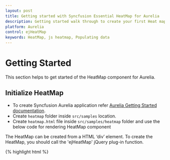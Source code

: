 ```yaml
---
layout: post
title: Getting started with Syncfusion Essential HeatMap for Aurelia
description: Getting started walk through to create your first Heat map.
platform: Aurelia
control: ejHeatMap
keywords: HeatMap, js heatmap, Populating data
---
```


# Getting Started

This section helps to get started of the HeatMap component for Aurelia. 

## Initialize HeatMap
* To create Syncfusion Aurelia application refer [Aurelia Getting Started documentation](https://help.syncfusion.com/aurelia/overview#getting-started "").
* Create `heatmap` folder inside `src/samples` location.
* Create `heatmap.html` file inside  `src/samples/heatmap` folder and use the below code for rendering HeatMap component 

The HeatMap can be created from a HTML ‘div’ element. To create the HeatMap, you should call the 'ejHeatMap' jQuery plug-in function.

{% highlight html %}

<template>
    <div>
        <ej-heat-map e-width="100%" id="heatmap"
                     e-color-mapping-collection.bind="colorMappingCollection"
                     e-is-responsive="true"
                     e-items-source.bind="itemsSource"
                     e-items-mapping.bind="itemsMapping">
        </ej-heat-map>
    </div>
			
{% endhighlight %}

### Prepare and Populate data

Populate product information in a collection called `ItemsSource`.

### Map data into HeatMap

Now data is ready, next we need to configure data source and map rows and columns to visualize. For that, need to prepare `ItemsMapping` add it in resource and set items source and mapping.
Next we can configure color range for these values using color mapping and also configure items mapping based on items source.

* Create `heatmap.js` file inside `src/samples/heatmap` folder with below code snippet.

{% highlight javascript %}

export class BasicUse {
    constructor() {
        let itemSource = [];
        let columns = ["Vegie-spread", "Tofuaa", "Alice Mutton", "Konbu", "Fltemysost", "Perth Pasties", "Boston Crab Meat", "Raclette Courdavault"]
        for (var i = 0; i < columns.length; i++) {
            for (var j = 0; j < 8; j++) {
                var value = Math.floor((Math.random() * 100) + 1);
                itemSource.push({ ProductName: columns[i], Year: "Y"+(2011 + j), Value: value })
            }
        }; 
        let colorMappingCollection = [
          { value: 0, color: '#8ec8f8', label: { text: '0' } },
          { value: 100, color: '#0d47a1', label: { text: '100' } }
        ];
        this.colorMappingCollection = colorMappingCollection;
        this.itemsMapping = {
            column: { 'propertyName': 'ProductName', 'displayName': 'Product Name' },
            row: { 'propertyName': 'Year', 'displayName': 'Year' },
            value: { 'propertyName': 'Value' },
            columnMapping: [
                { 'propertyName': columns[0], 'displayName': columns[0] },
                { 'propertyName': columns[1], 'displayName': columns[1] },
                { 'propertyName': columns[2], 'displayName': columns[2] },
                { 'propertyName': columns[3], 'displayName': columns[3] },
                { 'propertyName': columns[4], 'displayName': columns[4] },
                { 'propertyName': columns[5], 'displayName': columns[5] },
                { 'propertyName': columns[6], 'displayName': columns[6] },
                { 'propertyName': columns[7], 'displayName': columns[7] },

            ],
            headerMapping: { 'propertyName': 'Year', 'displayName': 'Year' }
        };
        this.itemsSource = itemSource;
    }
}

{% endhighlight %}

![](Getting-Started_images/Getting-Started_img1.png)

## Initialize Legend

A legend control is used to represent range value in a gradient, create a legend with the same color mapping as shown below.
 
{% highlight html %}

<template>
    <div>
        <ej-heat-map-legend style="margin: 0 auto; text-align: center;" 
            id="heatmap_legend"
            e-height="50px"
            e-width="75%"
            e-showlabel="true"
            e-color-mapping-collection.bind="colorMappingCollection">
        </ej-heat-map-legend>
    </div>
</template>

{% endhighlight %}

{% highlight javascript %}
 
export class BasicUse {
    constructor() {
      let colorMappingCollection = [
        { value: 0, color: '#8ec8f8', label: { text: '0' } },
        { value: 100, color: '#0d47a1', label: { text: '100' } }
      ];
      this.colorMappingCollection = colorMappingCollection;
    }
}

{% endhighlight %}

![](Getting-Started_images/Getting-Started_img2.png)